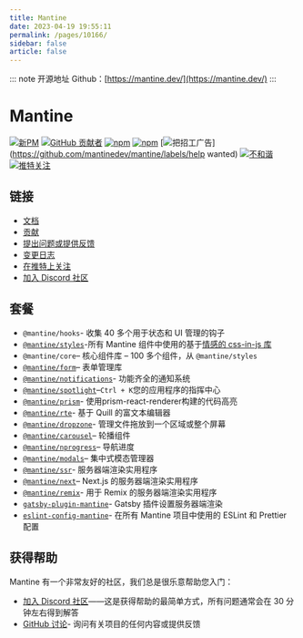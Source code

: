 ```yaml
---
title: Mantine
date: 2023-04-19 19:55:11
permalink: /pages/10166/
sidebar: false
article: false
---
```

::: note 开源地址
Github：[https://mantine.dev/](https://mantine.dev/)
:::
# Mantine

[![新PM](https://camo.githubusercontent.com/b87659f52086abd02c30f2a74f926cab2f6b85658ab892a81358f91c7bd983cb/68747470733a2f2f696d672e736869656c64732e696f2f6e706d2f6c2f406d616e74696e652f636f7265)](https://github.com/mantinedev/mantine/blob/master/LICENSE) [![GitHub 贡献者](https://camo.githubusercontent.com/8a33059ff828784ed991ce8ce69868f8da8849eb04fe4f9a8e79730141031f43/68747470733a2f2f696d672e736869656c64732e696f2f6769746875622f636f6e7472696275746f72732f6d616e74696e656465762f6d616e74696e65)](https://github.com/mantinedev/mantine/graphs/contributors) [![npm](https://camo.githubusercontent.com/beff95e937f8430cb0f3d0eabd9f644438e5ace6a23aa5e0677c8ee0f6b71ca8/68747470733a2f2f696d672e736869656c64732e696f2f6e706d2f762f406d616e74696e652f636f7265)](https://www.npmjs.com/package/@mantine/core) [![npm](https://camo.githubusercontent.com/f834e7dcae97670ae4cdcb9b1d983f15a17c07211bd20d13d0a604b1c25fd8df/68747470733a2f2f696d672e736869656c64732e696f2f6e706d2f646d2f406d616e74696e652f686f6f6b73)](https://www.npmjs.com/package/@mantine/hooks) [![把招工广告](https://camo.githubusercontent.com/b4caf3a683e28308ff9c047bad4e7272c94212fdad570c32e4f5173da1537051/68747470733a2f2f696d672e736869656c64732e696f2f6769746875622f6c6162656c732f6d616e74696e656465762f6d616e74696e652f68656c7025323077616e7465643f6c6162656c3d436f6e74726962757465)](https://github.com/mantinedev/mantine/labels/help wanted) [![不和谐](https://camo.githubusercontent.com/0eefa1cadfb32f6eea786fa2912f8a908e010c424e721fb309756371c2d2e1fa/68747470733a2f2f696d672e736869656c64732e696f2f62616467652f436861742532306f6e2d446973636f72642d253233353836356632)](https://discord.gg/eUZpPbpxb4) [![推特关注](https://camo.githubusercontent.com/ff291c0a244ee90226d854a247180b56ea9effaff601e0cac89356d27d71299e/68747470733a2f2f696d672e736869656c64732e696f2f747769747465722f666f6c6c6f772f6d616e74696e656465763f7374796c653d736f6369616c)](https://twitter.com/mantinedev)

## 链接

- [文档](https://mantine.dev/)
- [贡献](https://mantine.dev/pages/contributing/)
- [提出问题或提供反馈](https://github.com/mantinedev/mantine/discussions)
- [变更日志](https://mantine.dev/pages/changelog/)
- [在推特上关注](https://twitter.com/mantinedev)
- [加入 Discord 社区](https://discord.gg/eUZpPbpxb4)

## 套餐

- `@mantine/hooks`- 收集 40 多个用于状态和 UI 管理的钩子
- [`@mantine/styles`](https://mantine.dev/styles/create-styles/)-所有 Mantine 组件中使用的基于[情感的 css-in-js 库](https://emotion.sh/)
- `@mantine/core`– 核心组件库 – 100 多个组件，从 `@mantine/styles`
- [`@mantine/form`](https://mantine.dev/form/use-form/)– 表单管理库
- [`@mantine/notifications`](https://mantine.dev/others/notifications/)- 功能齐全的通知系统
- [`@mantine/spotlight`](https://mantine.dev/others/spotlight/)–`Ctrl + K`您的应用程序的指挥中心
- [`@mantine/prism`](https://mantine.dev/others/prism/)- 使用prism-react-renderer构建的代码高亮
- [`@mantine/rte`](https://mantine.dev/others/rte/)- 基于 Quill 的富文本编辑器
- [`@mantine/dropzone`](https://mantine.dev/others/dropzone/)- 管理文件拖放到一个区域或整个屏幕
- [`@mantine/carousel`](https://mantine.dev/others/carousel/)– 轮播组件
- [`@mantine/nprogress`](https://mantine.dev/others/nprogress/)– 导航进度
- [`@mantine/modals`](https://mantine.dev/others/modals/)– 集中式模态管理器
- [`@mantine/ssr`](https://mantine.dev/guides/ssr/)- 服务器端渲染实用程序
- [`@mantine/next`](https://mantine.dev/guides/next/)– Next.js 的服务器端渲染实用程序
- [`@mantine/remix`](https://mantine.dev/guides/remix/)- 用于 Remix 的服务器端渲染实用程序
- [`gatsby-plugin-mantine`](https://mantine.dev/guides/gatsby/)- Gatsby 插件设置服务器端渲染
- [`eslint-config-mantine`](https://www.npmjs.com/package/eslint-config-mantine)- 在所有 Mantine 项目中使用的 ESLint 和 Prettier 配置

## 获得帮助

Mantine 有一个非常友好的社区，我们总是很乐意帮助您入门：

- [加入 Discord 社区](https://discord.gg/eUZpPbpxb4)——这是获得帮助的最简单方式，所有问题通常会在 30 分钟左右得到解答
- [GitHub 讨论](https://github.com/mantinedev/mantine/discussions)- 询问有关项目的任何内容或提供反馈